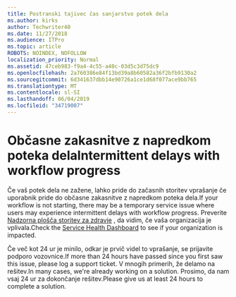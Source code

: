 ```yaml
---
title: Postranski tajivec čas sanjarstvo potek dela
ms.author: kirks
author: Techwriter40
ms.date: 11/27/2018
ms.audience: ITPro
ms.topic: article
ROBOTS: NOINDEX, NOFOLLOW
localization_priority: Normal
ms.assetid: 47ceb983-f9a4-4c55-a40c-03d5c3d75dc9
ms.openlocfilehash: 2a760386e84f13bd39a8b60582a36f2bfb9130a2
ms.sourcegitcommit: 6d341637dbb14e90726a1ce1d68f077ace9bb765
ms.translationtype: MT
ms.contentlocale: sl-SI
ms.lasthandoff: 06/04/2019
ms.locfileid: "34719007"
---
```

# <a name="intermittent-delays-with-workflow-progress"></a><span data-ttu-id="4fbd6-102">Občasne zakasnitve z napredkom poteka dela</span><span class="sxs-lookup"><span data-stu-id="4fbd6-102">Intermittent delays with workflow progress</span></span>

<span data-ttu-id="4fbd6-103">Če vaš potek dela ne zažene, lahko pride do začasnih storitev vprašanje če uporabnik pride do občasne zakasnitve z napredkom poteka dela.</span><span class="sxs-lookup"><span data-stu-id="4fbd6-103">If your workflow is not starting, there may be a temporary service issue where users may experience intermittent delays with workflow progress.</span></span> <span data-ttu-id="4fbd6-104">Preverite [Nadzorna plošča storitev za zdravje]("https://admin.microsoft.com/AdminPortal/Home#/servicehealth) , da vidim, če vaša organizacija je vplivala.</span><span class="sxs-lookup"><span data-stu-id="4fbd6-104">Check the [Service Health Dashboard]("https://admin.microsoft.com/AdminPortal/Home#/servicehealth) to see if your organization is impacted.</span></span> 

<span data-ttu-id="4fbd6-105">Če več kot 24 ur je minilo, odkar je prvič videl to vprašanje, se prijavite podporo vozovnice.</span><span class="sxs-lookup"><span data-stu-id="4fbd6-105">If more than 24 hours have passed since you first saw this issue, please log a support ticket.</span></span> <span data-ttu-id="4fbd6-106">V mnogih primerih, že delamo na rešitev.</span><span class="sxs-lookup"><span data-stu-id="4fbd6-106">In many cases, we're already working on a solution.</span></span> <span data-ttu-id="4fbd6-107">Prosimo, da nam vsaj 24 ur za dokončanje rešitev.</span><span class="sxs-lookup"><span data-stu-id="4fbd6-107">Please give us at least 24 hours to complete a solution.</span></span>


  

